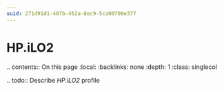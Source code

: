```yaml
---
uuid: 271d91d1-407b-452a-8ec9-5ca00706e377
---
```



# HP.iLO2

.. contents:: On this page
    :local:
    :backlinks: none
    :depth: 1
    :class: singlecol

.. todo::
    Describe *HP.iLO2* profile

